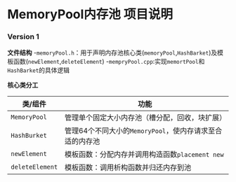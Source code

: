 # MemoryPool内存池 项目说明 #

### Version 1 ###
**文件结构**
-`memoryPool.h`：用于声明内存池核心类(`memoryPool`,`HashBarket`)及模板函数(`newElement`,`deleteElement`)
-`mempryPool.cpp`:实现`memortPool`和`HashBarket`的具体逻辑

**核心类分工**

|类/组件|功能   |
| ---- | ---- |
| `MemoryPool` | 管理单个固定大小内存池（槽分配，回收，块扩展） |
| `HashBurket` | 管理64个不同大小的`MemoryPool`，使内存请求至合适的内存池 |
| `newElement` | 模板函数：分配内存并调用构造函数`placement new` |
| `deleteElement` | 模板函数：调用析构函数并归还内存到池 |
